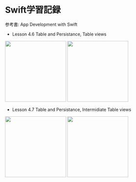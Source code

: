 # Swift学習記録  
参考書: App Development with Swift  
- Lesson 4.6 Table and Persistance, Table views  


<img src="https://user-images.githubusercontent.com/47273077/115874921-a6bae480-a47f-11eb-9eb9-64331783967c.png" width="200">


<img src="https://user-images.githubusercontent.com/47273077/115889618-0f5d8d80-a48f-11eb-8d07-05c52278cfae.png" width="200">

- Lesson 4.7 Table and Persistance, Intermidiate Table views  

<img src="https://user-images.githubusercontent.com/47273077/115958148-29f03f00-a541-11eb-800e-d8acafc2c66b.png" width="200">


<img src="https://user-images.githubusercontent.com/47273077/115958169-42f8f000-a541-11eb-8473-616063cb75bb.png" width="200">



